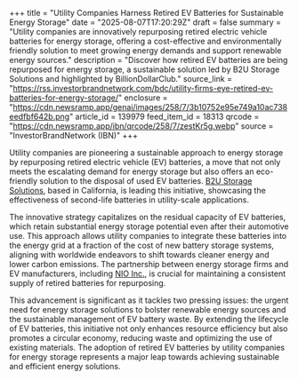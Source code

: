 +++
title = "Utility Companies Harness Retired EV Batteries for Sustainable Energy Storage"
date = "2025-08-07T17:20:29Z"
draft = false
summary = "Utility companies are innovatively repurposing retired electric vehicle batteries for energy storage, offering a cost-effective and environmentally friendly solution to meet growing energy demands and support renewable energy sources."
description = "Discover how retired EV batteries are being repurposed for energy storage, a sustainable solution led by B2U Storage Solutions and highlighted by BillionDollarClub."
source_link = "https://rss.investorbrandnetwork.com/bdc/utility-firms-eye-retired-ev-batteries-for-energy-storage/"
enclosure = "https://cdn.newsramp.app/genai/images/258/7/3b10752e95e749a10ac738eedfbf642b.png"
article_id = 139979
feed_item_id = 18313
qrcode = "https://cdn.newsramp.app/ibn/qrcode/258/7/zestKr5g.webp"
source = "InvestorBrandNetwork (IBN)"
+++

<p>Utility companies are pioneering a sustainable approach to energy storage by repurposing retired electric vehicle (EV) batteries, a move that not only meets the escalating demand for energy storage but also offers an eco-friendly solution to the disposal of used EV batteries. <a href="https://www.b2u.com" rel="nofollow" target="_blank">B2U Storage Solutions</a>, based in California, is leading this initiative, showcasing the effectiveness of second-life batteries in utility-scale applications.</p><p>The innovative strategy capitalizes on the residual capacity of EV batteries, which retain substantial energy storage potential even after their automotive use. This approach allows utility companies to integrate these batteries into the energy grid at a fraction of the cost of new battery storage systems, aligning with worldwide endeavors to shift towards cleaner energy and lower carbon emissions. The partnership between energy storage firms and EV manufacturers, including <a href="https://www.nio.com" rel="nofollow" target="_blank">NIO Inc.</a>, is crucial for maintaining a consistent supply of retired batteries for repurposing.</p><p>This advancement is significant as it tackles two pressing issues: the urgent need for energy storage solutions to bolster renewable energy sources and the sustainable management of EV battery waste. By extending the lifecycle of EV batteries, this initiative not only enhances resource efficiency but also promotes a circular economy, reducing waste and optimizing the use of existing materials. The adoption of retired EV batteries by utility companies for energy storage represents a major leap towards achieving sustainable and efficient energy solutions.</p>